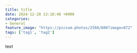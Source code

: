```yaml
---
title: title
date: 2024-12-28 13:18:48 +0900
categories: 
- General
feature_image: "https://picsum.photos/2560/600?image=872"
tags: ['tag1', 'tag2']
---
```


text